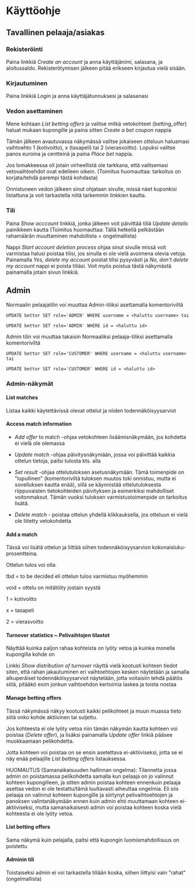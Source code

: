 # Käyttöohje

## Tavallinen pelaaja/asiakas

### Rekisteröinti

Paina linkkiä *Create an account* ja anna käyttäjänimi, salasana, ja aloitussaldo. Rekisterötymisen jälkeen pitää erikseen kirjautua vielä sisään.

### Kirjautuminen

Paina linkkiä *Login* ja anna käyttäjätunnuksesi ja salasanasi

### Vedon asettaminen

Mene kohtaan *List betting offers* ja valitse mitkä vetokohteet (betting_offer) haluat mukaan kupongille ja paina sitten *Create a bet coupon* nappia

Tämän jälkeen avautuvassa näkymässä valitse jokaiseen otteluun haluamasi vaihtoehto 1 (kotivoitto), x (tasapeli) tai 2 (vierasvoitto). Lopuksi valitse panos euroina ja centteinä ja paina *Place bet* nappia.

Jos lomakkeessa oli jotain virheellistä ole tarkkana, että valitsemasi vetovaihtoehdot ovat edelleen oikein. (Toimitus huomauttaa: tarkoitus on korjata/tehdä parempi tästä kohdasta)

Onnistuneen vedon jälkeen sinut ohjataan sivulle, missä näet kuponkisi listattuna ja voit tarkastella niitä tarkemmin linkkien kautta.

### Tili

Paina *Show acccount* linkkiä, jonka jälkeen voit päivittää tiliä *Update details* painikkeen kautta (Toimitus huomauttaa: Tällä hetkellä pelkästään rahamäärän muuttaminen mahdollista = ongelmallista)

Nappi *Start account deletion process* ohjaa sinut sivulle missä voit varmistaa halusi poistaa tilisi, jos sinulla ei ole vielä avoimena olevia vetoja. Painamalla *Yes, delete my account* poistat tilisi pysyvästi ja *No, don't delete my account* nappi ei poista tiliäsi. Voit myös poistua tästä näkymästä painamalla jotain sivun linkkiä.

## Admin

Normaalin pelaajatilin voi muuttaa Admin-tiliksi asettamalla komentoriviltä 

    UPDATE bettor SET role='ADMIN' WHERE username = <haluttu username> tai

    UPDATE bettor SET role='ADMIN' WHERE id = <haluttu id>

Admin tilin voi muuttaa takaisin Normaaliksi pelaaja-tiliksi asettamalla komentoriviltä

    UPDATE bettor SET role='CUSTOMER' WHERE username = <haluttu username> tai

    UPDATE bettor SET role='CUSTOMER' WHERE id = <haluttu id>

### Admin-näkymät

#### List matches

Listaa kaikki käytettävissä olevat ottelut ja niiden todennäköisyysarviot

#### Access match information

* *Add offer* to match -ohjaa vetokohteen lisäämisnäkymään, jos kohdetta ei vielä ole olemassa

* *Update match* -ohjaa päivitysnäkymään, jossa voi päivittää kaikkia ottelun tietoja, paitsi tulosta kts. alla
 
* *Set result* -ohjaa ottelutuloksen asetusnäkymään. Tämä toimenpide on "lopullinen" (komentoriviltä tuloksen muutos toki onnistuu, mutta ei sovelluksen kautta enää), sillä se käynnistää ottelutuloksesta riippuvaisten tietokohteiden päivityksen ja esimerkiksi mahdolliset voitonmaksut. Tämän vuoksi tuloksen varmistustoimenpide on tarkoitus lisätä.

* *Delete match* - poistaa ottelun yhdellä klikkauksella, jos otteluun ei vielä ole liitetty vetokohdetta

#### Add a match

Tässä voi lisätä ottelun ja liittää siihen todennäköisyysarvion kokonaisluku-prosentteina. 

Ottelun tulos voi olla:

tbd = to be decided eli ottelun tulos varmistuu myöhemmin

void = ottelu on mitätöity jostain syystä

1 = kotivoitto

x = tasapeli

2 = vierasvoitto

#### Turnover statistics ~ Pelivaihtojen tilastot

Näyttää kuinka paljon rahaa kohteista on lyöty vetoa ja kuinka monella kupongilla kohde on

Linkki *Show distribution of turnover* näyttä vielä kootusti kohteen tiedot siten, että rahan jakautuminen eri vaihtoehtojen kesken näytetään ja samalla alkuperäiset todennäköisyysarviot näytetään, jotta voitaisiin tehdä päätös siitä, pitääkö esim jonkun vaihtoehdon kertoimia laskea ja toista nostaa

#### Manage betting offers

Tässä näkymässä näkyy kootusti kaikki pelikohteet ja muun muassa tieto siitä onko kohde aktiivinen tai suljettu.

Jos kohteesta ei ole lyöty vetoa niin tämän näkymän kautta kohteen voi poistaa (*Delete offer*), ja lisäksi painamalla *Update offer* linkiä pääsee muokkaamaan pelikohdetta. 

Jotta kohteen voi poistaa on se ensin asetettava ei-aktiiviseksi, jotta se ei näy enää pelaajille *List betting offers* listauksessa.

HUOMAUTUS (Samanaikaisuuden hallinnan ongelma): Tilannetta jossa admin on poistamassa pelikohdetta samalla kun pelaaja on jo valinnut kohteen kupongilleen, ja sitten admin poistaa kohteen ennenkuin pelaaja asettaa vedon ei ole testattu/tämä luultavasti aiheuttaa ongelmia. Eli siis pelaaja on valinnut kohteen kupongille ja siirtynyt pelivaihtoehtojen ja panoksen valintanäkymään ennen kuin admin ehti muuttamaan kohteen ei-aktiiviseksi, mutta samanaikaisesti admin voi poistaa kohteen koska vielä kohteesta ei ole lyöty vetoa.

#### List betting offers

Sama näkymä kuin pelajalla, paitsi että kupongin luomismahdollisuus on poistettu

#### Adminin tili

Toistaiseksi admin ei voi tarkastella tiliään koska, siihen liittyisi vain "rahat" (ongelmallista)
